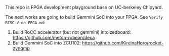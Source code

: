 This repo is FPGA development playground base on UC-berkeley Chipyard.

The next works are going to build Gemmini SoC into your FPGA.
See `Verify RISC-V on FPGA.md`:

1. Build RoCC accelerator (but not gemmini) into zedboard: https://github.com/meton-robean/deca
2. Build Gemmini SoC into ZCU102: https://github.com/KireinaHoro/rocket-zynqmp




